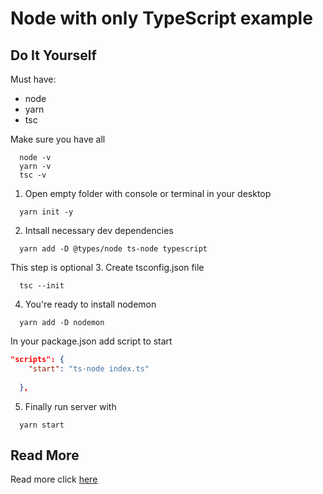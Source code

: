 # Node with only TypeScript example


## Do It Yourself 

Must have: 
* node
* yarn 
* tsc

Make sure you have all

```console
  node -v
  yarn -v
  tsc -v
```

1. Open empty folder with console or terminal in your desktop 

```console
  yarn init -y
```

2. Intsall necessary dev dependencies 

```console
  yarn add -D @types/node ts-node typescript
```
This step is optional
3. Create tsconfig.json file

```console
  tsc --init
```

4. You're ready to install nodemon 

```console
  yarn add -D nodemon
```
In your package.json add script to start

```json
"scripts": {
    "start": "ts-node index.ts"
    
  },
```
5. Finally run server with 
```console
  yarn start
```
## Read More

Read more click [here](https://blog.logrocket.com/typescript-with-node-js-and-express/)
